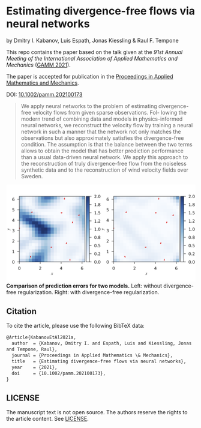 # Estimating divergence-free flows via neural networks

by Dmitry I. Kabanov, Luis Espath, Jonas Kiessling & Raul F. Tempone

This repo contains the paper based on the talk given at the
*91st Annual Meeting of the International Association of
Applied Mathematics and Mechanics*
([GAMM 2021](https://jahrestagung.gamm-ev.de/jahr2020-2021/)).

The paper is accepted for publication in the [Proceedings in Applied
Mathematics and Mechanics][1_].

DOI: [10.1002/pamm.202100173](https://doi.org/10.1002/pamm.202100173)

 > We apply neural networks to the problem of estimating divergence-free velocity
 > flows from given sparse observations. Fol- lowing the modern trend of combining
 > data and models in physics-informed neural networks, we reconstruct the
 > velocity flow by training a neural network in such a manner that the network
 > not only matches the observations but also approximately satisfies the
 > divergence-free condition. The assumption is that the balance between the two
 > terms allows to obtain the model that has better prediction performance than a
 > usual data-driven neural network. We apply this approach to the reconstruction
 > of truly divergence-free flow from the noiseless synthetic data and to the
 > reconstruction of wind velocity fields over Sweden.

![](assets/error-fields-comparison.png)
**Comparison of prediction errors for two models.** Left: without divergence-free regularization. Right: with divergence-free regularization.

## Citation

To cite the article, please use the following BibTeX data:

```
@Article{KabanovEtAl2021a,
  author  = {Kabanov, Dmitry I. and Espath, Luis and Kiessling, Jonas and Tempone, Raul},
  journal = {Proceedings in Applied Mathematics \& Mechanics},
  title   = {Estimating divergence-free flows via neural networks},
  year    = {2021},
  doi     = {10.1002/pamm.202100173},
}
```

## LICENSE

The manuscript text is not open source. The authors reserve the rights to the
article content.
See [LICENSE](LICENSE).

[1_]: https://www.wiley.com/en-us/Proceedings+in+Applied+Mathematics+%26+Mechanics-p-9780JNRL01713
